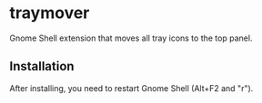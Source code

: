 traymover
=========

Gnome Shell extension that moves all tray icons to the top panel.

Installation
------------

After installing, you need to restart Gnome Shell (Alt+F2 and "r").
